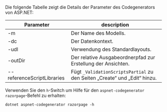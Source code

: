 <a name="codegenerator"></a> Die folgende Tabelle zeigt die Details der Parameter des Codegenerators von ASP.NET:

| Parameter               | description|
| ----------------- | ------------ |
| -m  | Der Name des Modells. |
| -dc  | Der Datenkontext. |
| -udl | Verwendung des Standardlayouts. |
| -outDir | Der relative Ausgabeordnerpfad zur Erstellung der Ansichten. |
| --referenceScriptLibraries | Fügt `_ValidationScriptsPartial` zu den Seiten „Create“ und „Edit“ hinzu. |

Verwenden Sie den `h`-Switch um Hilfe für den `aspnet-codegenerator razorpage`-Befehl zu erhalten:

```console
dotnet aspnet-codegenerator razorpage -h
```
